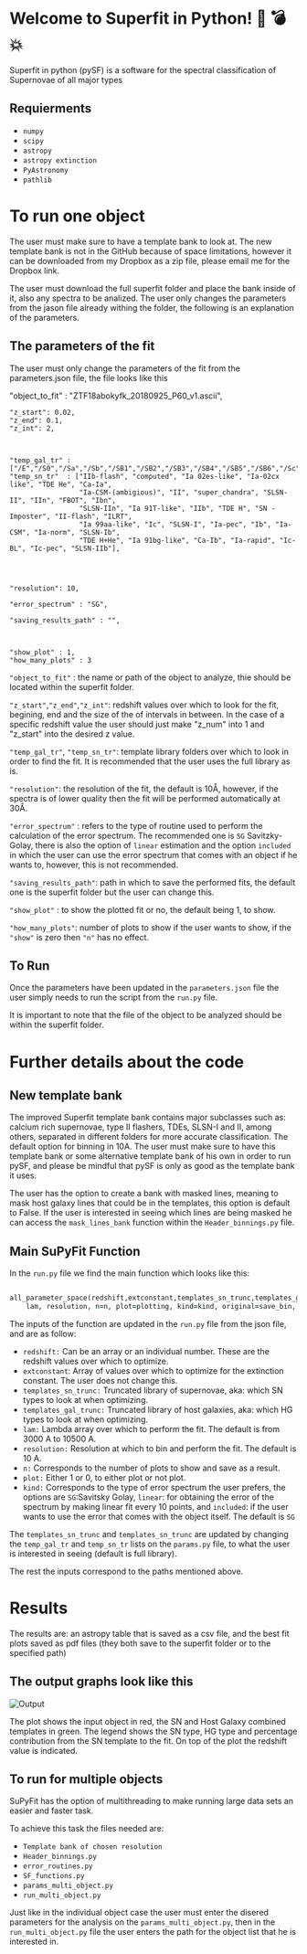 # Welcome to Superfit in Python! :dizzy: :bomb: :boom:

Superfit in python (pySF) is a software for the spectral classification of Supernovae of all major types 

## Requierments

- `numpy`
- `scipy`
- `astropy`
- `astropy extinction`
- `PyAstronomy`
- `pathlib`



# To run one object  
The user must make sure to have a template bank to look at. The new template bank is not in the GitHub because of space limitations, however it can be downloaded from my Dropbox as a zip file, please email me for the Dropbox link.


The user must download the full superfit folder and place the bank inside of it, also any spectra to be analized. The user only changes the parameters from the jason file already withing the folder, the following is an explanation of the parameters. 


## The parameters of the fit 

The user must only change the parameters of the fit from the parameters.json file, the file looks like this 



"object_to_fit" : "ZTF18abokyfk_20180925_P60_v1.ascii",


    "z_start": 0.02,
    "z_end": 0.1,
    "z_int": 2,
    
    
   
    "temp_gal_tr" : ["/E","/S0","/Sa","/Sb","/SB1","/SB2","/SB3","/SB4","/SB5","/SB6","/Sc"],
    "temp_sn_tr"  : ["IIb-flash", "computed", "Ia 02es-like", "Ia-02cx like", "TDE He", "Ca-Ia", 
                     "Ia-CSM-(ambigious)", "II", "super_chandra", "SLSN-II", "IIn", "FBOT", "Ibn", 
                     "SLSN-IIn", "Ia 91T-like", "IIb", "TDE H", "SN - Imposter", "II-flash", "ILRT", 
                     "Ia 99aa-like", "Ic", "SLSN-I", "Ia-pec", "Ib", "Ia-CSM", "Ia-norm", "SLSN-Ib", 
                     "TDE H+He", "Ia 91bg-like", "Ca-Ib", "Ia-rapid", "Ic-BL", "Ic-pec", "SLSN-IIb"],
    
    
    
          
    "resolution": 10,

    "error_spectrum" : "SG",

    "saving_results_path" : "",

    
    
    "show_plot" : 1,
    "how_many_plots" : 3 




`"object_to_fit"` : the name or path of the object to analyze, thie should be located within the superfit folder. 

`"z_start"`,`"z_end"`,`"z_int"`: redshift values over which to look for the fit, begining, end and the size of the of intervals in between. In the case of a specific redshift value the user should just make "z_num" into 1 and "z_start" into the desired z value.

`"temp_gal_tr"`, `"temp_sn_tr"`: template library folders over which to look in order to find the fit. It is recommended that the user uses the full library as is. 


`"resolution"`: the resolution of the fit, the default is 10Å, however, if the spectra is of lower quality then the fit will be performed automatically at 30Å. 



`"error_spectrum"` : refers to the type of routine used to perform the calculation of the error spectrum. The recommended one is `SG` Savitzky-Golay, there is also the option of `linear` estimation and the option `included` in which the user can use the error spectrum that comes with an object if he wants to, however, this is not recommended. 

`"saving_results_path"`: path in which to save the performed fits, the default one is the superfit folder but the user can change this.
 
 `"show_plot"` : to show the plotted fit or no, the default being 1, to show. 
 
  `"how_many_plots"`: number of plots to show if the user wants to show, if the `"show"` is zero then `"n"` has no effect. 



## To Run

Once the parameters have been updated in the `parameters.json` file the user simply needs to run the script from the `run.py` file. 

It is important to note that the file of the object to be analyzed should be within the superfit folder.




# Further details about the code


## New template bank

The improved Superfit template bank contains major subclasses such as: calcium rich supernovae, type II flashers, TDEs, SLSN-I and II, among others, separated in different folders for more accurate classification. The default option for binning in 10A. 
The user must make sure to have this template bank or some alternative template bank of his own in order to run pySF, and please be mindful that pySF is only as good as the template bank it uses.


The user has the option to create a bank with masked lines, meaning to mask host galaxy lines that could be in the templates, this option is default to False. If the user is interested in seeing which lines are being masked he can access the `mask_lines_bank` function within the `Header_binnings.py` file.



## Main SuPyFit Function 

In the `run.py` file we find the main function which looks like this:


```ruby

all_parameter_space(redshift,extconstant,templates_sn_trunc,templates_gal_trunc, 
    lam, resolution, n=n, plot=plotting, kind=kind, original=save_bin, save=save_results_path, show=show)

```
    
    
The inputs of the function are updated in the `run.py` file from the json file, and are as follow: 

- `redshift:` Can be an array or an individual number. These are the redshift values over which to optimize. 
- `extconstant`: Array of values over which to optimize for the extinction constant. The user does not change this. 
- `templates_sn_trunc:`  Truncated library of supernovae, aka: which SN types to look at when optimizing.
- `templates_gal_trunc:` Truncated library of host galaxies, aka: which HG types to look at when optimizing.
- `lam:` Lambda array over which to perform the fit. The default is from 3000 A to 10500 A. 
- `resolution:` Resolution at which to bin and perform the fit. The default is 10 A. 
- `n:` Corresponds to the number of plots to show and save as a result. 
- `plot:` Either 1 or 0, to either plot or not plot. 
- `kind:` Corresponds to the type of error spectrum the user prefers, the options are `SG`:Savitsky Golay, `linear`: for obtaining the error of the spectrum 
by making linear fit every 10 points, and `included`: if the user wants to use the error that comes with the object itself. The default is `SG`


The `templates_sn_trunc` and `templates_sn_trunc` are updated by changing the `temp_gal_tr` and `temp_sn_tr` lists on the `params.py` file, to what the user is
interested in seeing (default is full library).


The rest the inputs correspond to the paths mentioned above. 
    
# Results

The results are: an astropy table that is saved as a csv file, and the best fit plots saved as pdf files (they both save to the superfit folder or to the specified path)


## The output graphs look like this


![Output](eg.png)


The plot shows the input object in red, the SN and Host Galaxy combined templates in green. The legend shows the SN type, HG type and percentage contribution from the SN template to the fit. On top of the plot the redshift value is indicated.



## To run for multiple objects 

SuPyFit has the option of multithreading to make running large data sets an easier and faster task. 

To achieve this task the files needed are: 

- `Template bank of chosen resolution`
- `Header_binnings.py`
- `error_routines.py`
- `SF_functions.py`
- `params_multi_object.py`
- `run_multi_object.py`

Just like in the individual object case the user must enter the disered parameters for the analysis on the `params_multi_object.py`, then in the `run_multi_object.py` file the user enters the path for the object list that he is interested in. 
